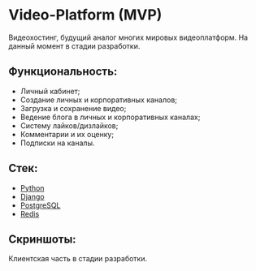 # Video-Platform (MVP)

Видеохостинг, будущий аналог многих мировых видеоплатформ. На данный момент в стадии разработки.

## Функциональность:

- Личный кабинет;
- Создание личных и корпоративных каналов;
- Загрузка и сохранение видео;
- Ведение блога в личных и корпоративных каналах;
- Систему лайков/дизлайков;
- Комментарии и их оценку;
- Подписки на каналы.

## Стек:

- [Python](https://www.python.org/downloads/)
- [Django](https://www.djangoproject.com/download/)
- [PostgreSQL](https://www.postgresql.org/)
- [Redis](https://redis.io/downloads/)

## Скриншоты:

Клиентская часть в стадии разработки.
